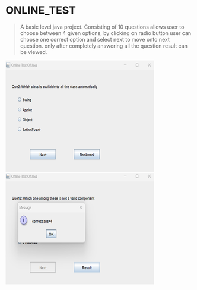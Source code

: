 # ONLINE_TEST 

> A basic level java project.
Consisting of 10 questions allows user to choose between 4 given options,
by clicking on radio button user can choose one correct option and select next to move onto next question.
only after completely answering all the question result can be viewed.


<img src="https://github.com/Aman-Yadav-1/java-projects/blob/master/onlineTest/ss.png" width="400" height="300"> <img src="https://github.com/Aman-Yadav-1/java-projects/blob/master/onlineTest/ss2.png" width="400" height="300">

